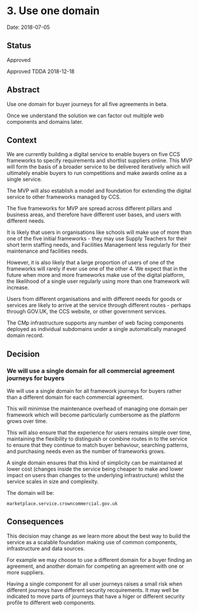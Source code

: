 # 3. Use one domain 

Date: 2018-07-05

## Status

Approved

Approved TDDA 2018-12-18

## Abstract

Use one domain for buyer journeys for all five agreements in beta.

Once we understand the solution we can factor out multiple web components and domains later.

## Context

We are currently building a digital service to enable buyers on five CCS frameworks to specify requirements and 
shortlist suppliers online. This MVP will form the basis of a broader service to be delivered iteratively which 
will ultimately enable buyers to run competitions and make awards online as a single service. 

The MVP will also establish a model and foundation for extending the digital service to other frameworks managed by CCS. 

The five frameworks for MVP are spread across different pillars and business areas, and therefore have different user bases, and users with different needs. 

It is likely that users in organisations like schools will make use of more than one of the five initial frameworks - they may use Supply Teachers for their short term staffing needs, and Facilities Management less regularly for their maintenance and facilities needs. 

However, it is also likely that a large proportion of users of one of the frameworks will rarely if ever use one of the other 4. We expect that in the future when more and more frameworks make use of the digital platform, the likelihood of a single user regularly using more than one framework will increase. 

Users from different organisations and with different needs for goods or services are likely to arrive at the service through different routes - perhaps through GOV.UK, the CCS website, or other government services. 

The CMp infrastructure supports any number of web facing components deployed as individual subdomains under a single automatically managed domain record.


## Decision

### We will use a single domain for all commercial agreement journeys for buyers

We will use a single domain for all framework journeys for buyers rather than a different domain for each commercial agreement.

This will minimise the maintenance overhead of managing one domain per framework which will become particularly cumbersome as the platform grows over time. 

This will also ensure that the experience for users remains simple over time, maintaining the flexibility to distinguish or combine routes in to the service to ensure that they continue to match buyer behaviour, searching patterns, and purchasing needs even as the number of frameworks grows. 

A single domain ensures that this kind of simplicity can be maintained at lower cost (changes inside the service being cheaper to make and lower impact on users than changes to the underlying infrastructure) whilst the service scales in size and complexity.

The domain will be:

 ```
 marketplace.service.crowncommercial.gov.uk
 ```


## Consequences

This decision may change as we learn more about the best way to build the service as a scalable foundation making use of common components, infrastructure and data sources. 

For example we may choose to use a different domain for a buyer finding an agreement, and another domain for 
competing an agreement with one or more suppliers.

Having a single component for all user journeys raises a small risk when different journeys have different security recquirements. It may well be indicated to move parts of journeys that have a higer or different security profile to different web components. 
